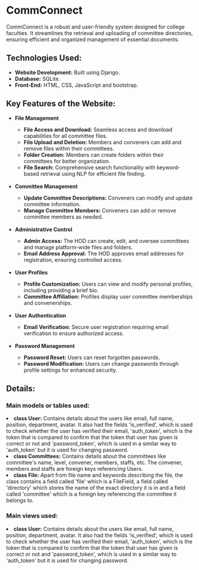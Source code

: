 # CommConnect
<p>CommConnect is a robust and user-friendly system designed for college faculties. It streamlines the retrieval and uploading of committee directories, ensuring efficient and organized management of essential documents.</p>

<h2>Technologies Used:</h2>
<ul>
  <li><strong>Website Development:</strong> Built using Django.</li>
  <li><strong>Database:</strong> SQLite.</li>
  <li><strong>Front-End:</strong> HTML, CSS, JavaScript and bootstrap.</li>
</ul>

<h2>Key Features of the Website:</h2>
<ul>
  <li><strong>File Management</strong></li>
  <ul>
    <li><strong>File Access and Download:</strong> Seamless access and download capabilities for all committee files.</li>
    <li><strong>File Upload and Deletion:</strong> Members and conveners can add and remove files within their committees.</li>
    <li><strong>Folder Creation:</strong> Members can create folders within their committees for better organization.</li>
    <li><strong>File Search:</strong> Comprehensive search functionality with keyword-based retrieval using NLP for efficient file finding.</li>
  </ul><br>
  <li><strong>Committee Management</strong></li>
  <ul>
    <li><strong>Update Committee Descriptions:</strong> Conveners can modify and update committee information.</li>
    <li><strong>Manage Committee Members:</strong> Conveners can add or remove committee members as needed.</li>
  </ul><br>
  <li><strong>Administrative Control</strong></li>
  <ul>
    <li><strong>Admin Access:</strong> The HOD can create, edit, and oversee committees and manage platform-wide files and folders.</li>
    <li><strong>Email Address Approval:</strong> The HOD approves email addresses for registration, ensuring controlled access.</li>
  </ul><br>
  <li><strong>User Profiles</strong></li>
  <ul>
    <li><strong>Profile Customization:</strong> Users can view and modify personal profiles, including providing a brief bio.</li>
    <li><strong>Committee Affiliation:</strong> Profiles display user committee memberships and convenerships.</li>
  </ul><br>
  <li><strong>User Authentication</strong></li>
  <ul>
    <li><strong>Email Verification:</strong> Secure user registration requiring email verification to ensure authorized access.</li>
  </ul><br>
  <li><strong>Password Management</strong></li>
  <ul>
    <li><strong>Password Reset:</strong> Users can reset forgotten passwords.</li>
    <li><strong>Password Modification:</strong> Users can change passwords through profile settings for enhanced security.</li>
  </ul>
</ul>

<h2>Details:</h2>
<h3>Main models or tables used:</h3>
    <li><strong>class User:</strong> Contains details about the users like email, full name, position, department, avatar. It also had the fields 'is_verified', which is used to check whether the user has verified their email, 'auth_token', which is the token that is compared to confirm that the token that user has given is correct or not and 'password_token', which is used in a similar way to 'auth_token' but it is used for changing password.</li>
    <li><strong>class Committees:</strong> Contains details about the committees like committee's name, level, convener, members, staffs, etc. The convener, members and staffs are foreign keys referencing Users.</li>
    <li><strong>class File:</strong> Apart from file name and keywords describing the file, the class contains a field called 'file' which is a FileField, a field called 'directory' which stores the name of the exact directory it is in and a field called 'committee' which is a foreign key referencing the committee it belongs to.</li>
    
<h3>Main views used:</h3>
    <li><strong>class User:</strong> Contains details about the users like email, full name, position, department, avatar. It also had the fields 'is_verified', which is used to check whether the user has verified their email, 'auth_token', which is the token that is compared to confirm that the token that user has given is correct or not and 'password_token', which is used in a similar way to 'auth_token' but it is used for changing password.</li>
